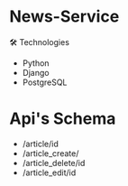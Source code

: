 # News-Service

🛠️ Technologies
- Python
- Django
- PostgreSQL
  
# Api's Schema
- /article/id
- /article_create/
- /article_delete/id
- /article_edit/id
